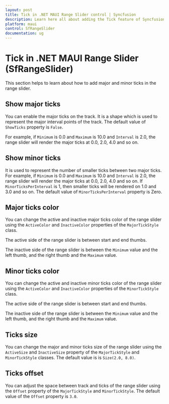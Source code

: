 ```yaml
---
layout: post
title: Tick in .NET MAUI Range Slider control | Syncfusion 
description: Learn here all about adding the Tick feature of Syncfusion .NET MAUI Range Slider (SfRangeSlider) control and more.
platform: maui
control: SfRangeSlider
documentation: ug
---
```


# Tick in .NET MAUI Range Slider (SfRangeSlider)

This section helps to learn about how to add major and minor ticks in the range slider.

## Show major ticks

You can enable the major ticks on the track. It is a shape which is used to represent the major interval points of the track. The default value of `ShowTicks` property is `False`.

For example, if `Minimum` is 0.0 and `Maximum` is 10.0 and `Interval` is 2.0, the range slider will render the major ticks at 0.0, 2.0, 4.0 and so on.

## Show minor ticks

It is used to represent the number of smaller ticks between two major ticks. For example, if `Minimum` is 0.0 and `Maximum` is 10.0 and `Interval` is 2.0, the range slider will render the major ticks at 0.0, 2.0, 4.0 and so on. If `MinorTicksPerInterval` is 1, then smaller ticks will be rendered on 1.0 and 3.0 and so on. The default value of `MinorTicksPerInterval` property is Zero.

## Major ticks color

You can change the active and inactive major ticks color of the range slider using the `ActiveColor` and `InactiveColor` properties of the `MajorTickStyle` class.

The active side of the range slider is between start and end thumbs.

The inactive side of the range slider is between the `Minimum` value and the left thumb, and the right thumb and the `Maximum` value.

## Minor ticks color

You can change the active and inactive minor ticks color of the range slider using the `ActiveColor` and `InactiveColor` properties of the `MinorTickStyle` class.

The active side of the range slider is between start and end thumbs.

The inactive side of the range slider is between the `Minimum` value and the left thumb, and the right thumb and the `Maximum` value.

## Ticks size

You can change the major and minor ticks size of the range slider using the `ActiveSize` and `InactiveSize` property of the `MajorTickStyle` and `MinorTickStyle` classes. The default value is is `Size(2.0, 8.0)`.

## Ticks offset

You can adjust the space between track and ticks of the range slider using the `Offset` property of the `MajorTickStyle` and `MinorTickStyle`. The default value of the `Offset` property is `3.0`.
